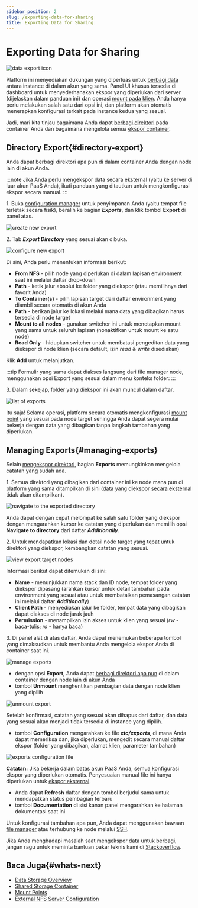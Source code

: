 ```yaml
---
sidebar_position: 2
slug: /exporting-data-for-sharing
title: Exporting Data for Sharing
---
```


# Exporting Data for Sharing

![data export icon](#)

Platform ini menyediakan dukungan yang diperluas untuk [berbagi data](<https://docs.dewacloud.com/docs/data-storage-container/>) antara instance di dalam akun yang sama. Panel UI khusus tersedia di dashboard untuk menyederhanakan ekspor yang diperlukan dari server (dijelaskan dalam panduan ini) dan operasi [mount pada klien](<https://docs.dewacloud.com/docs/mount-points/>). Anda hanya perlu melakukan salah satu dari opsi ini, dan platform akan otomatis menerapkan konfigurasi terkait pada instance kedua yang sesuai.

Jadi, mari kita tinjau bagaimana Anda dapat [berbagi direktori](<https://docs.dewacloud.com/docs/#directory-export>) pada container Anda dan bagaimana mengelola semua [ekspor container](<https://docs.dewacloud.com/docs/#managing-exports>).

## Directory Export{#directory-export}

Anda dapat berbagi direktori apa pun di dalam container Anda dengan node lain di akun Anda.

:::note
Jika Anda perlu mengekspor data secara eksternal (yaitu ke server di luar akun PaaS Anda), ikuti panduan yang ditautkan untuk mengkonfigurasi ekspor secara manual.
:::

1\. Buka [configuration manager](<https://docs.dewacloud.com/docs/configuration-file-manager/>) untuk penyimpanan Anda (yaitu tempat file terletak secara fisik), beralih ke bagian _**Exports**_, dan klik tombol **Export** di panel atas.

![create new export](#)

2\. Tab _**Export Directory**_ yang sesuai akan dibuka.

![configure new export](#)

Di sini, Anda perlu menentukan informasi berikut:

  * **From NFS** \- pilih node yang diperlukan di dalam lapisan environment saat ini melalui daftar drop-down
  * **Path** \- ketik jalur absolut ke folder yang diekspor (atau memilihnya dari favorit Anda)
  * **To Container(s)** \- pilih lapisan target dari daftar environment yang diambil secara otomatis di akun Anda
  * **Path** \- berikan jalur ke lokasi melalui mana data yang dibagikan harus tersedia di node target
  * **Mount to all nodes** \- gunakan switcher ini untuk menetapkan mount yang sama untuk seluruh lapisan (nonaktifkan untuk mount ke satu node)
  * **Read Only** \- hidupkan switcher untuk membatasi pengeditan data yang diekspor di node klien (secara default, izin _read & write_ disediakan)

Klik **Add** untuk melanjutkan.

:::tip
Formulir yang sama dapat diakses langsung dari file manager node, menggunakan opsi Export yang sesuai dalam menu konteks folder:
:::

3\. Dalam sekejap, folder yang diekspor ini akan muncul dalam daftar.

![list of exports](#)

Itu saja! Selama operasi, platform secara otomatis mengkonfigurasi [mount point](<https://docs.dewacloud.com/docs/mount-points/>) yang sesuai pada node target sehingga Anda dapat segera mulai bekerja dengan data yang dibagikan tanpa langkah tambahan yang diperlukan.

## Managing Exports{#managing-exports}

Selain [mengekspor direktori](<https://docs.dewacloud.com/docs/#directory-export>), bagian **Exports** memungkinkan mengelola catatan yang sudah ada.

1\. Semua direktori yang dibagikan dari container ini ke node mana pun di platform yang sama ditampilkan di sini (data yang diekspor [secara eksternal](<https://docs.dewacloud.com/docs/configure-external-nfs-server/>) tidak akan ditampilkan).

![navigate to the exported directory](#)

Anda dapat dengan cepat melompat ke salah satu folder yang diekspor dengan mengarahkan kursor ke catatan yang diperlukan dan memilih opsi **Navigate to directory** dari daftar _**Additionally**_.

2\. Untuk mendapatkan lokasi dan detail node target yang tepat untuk direktori yang diekspor, kembangkan catatan yang sesuai.

![view export target nodes](#)

Informasi berikut dapat ditemukan di sini:

  * **Name** \- menunjukkan nama stack dan ID node, tempat folder yang diekspor dipasang (arahkan kursor untuk detail tambahan pada environment yang sesuai atau untuk membatalkan pemasangan catatan ini melalui daftar _**Additionally**_)
  * **Client Path** \- menyediakan jalur ke folder, tempat data yang dibagikan dapat diakses di node jarak jauh
  * **Permission** \- menampilkan izin akses untuk klien yang sesuai (_rw_ \- baca-tulis; _ro_ \- hanya baca)

3\. Di panel alat di atas daftar, Anda dapat menemukan beberapa tombol yang dimaksudkan untuk membantu Anda mengelola ekspor Anda di container saat ini.

![manage exports](#)

  * dengan opsi **Export**, Anda dapat [berbagi direktori apa pun](<https://docs.dewacloud.com/docs/#directory-export>) di dalam container dengan node lain di akun Anda
  * tombol **Unmount** menghentikan pembagian data dengan node klien yang dipilih

![unmount export](#)

Setelah konfirmasi, catatan yang sesuai akan dihapus dari daftar, dan data yang sesuai akan menjadi tidak tersedia di instance yang dipilih.

  * tombol **Configuration** mengarahkan ke file _**etc/exports**_, di mana Anda dapat memeriksa dan, jika diperlukan, mengedit secara manual daftar ekspor (folder yang dibagikan, alamat klien, parameter tambahan)

![exports configuration file](#)

**Catatan:** Jika bekerja dalam batas akun PaaS Anda, semua konfigurasi ekspor yang diperlukan otomatis. Penyesuaian manual file ini hanya diperlukan untuk [ekspor eksternal](<https://docs.dewacloud.com/docs/configure-external-nfs-server/>).

  * Anda dapat **Refresh** daftar dengan tombol berjudul sama untuk mendapatkan status pembagian terbaru
  * tombol **Documentation** di sisi kanan panel mengarahkan ke halaman dokumentasi saat ini

Untuk konfigurasi tambahan apa pun, Anda dapat menggunakan bawaan [file manager](<https://docs.dewacloud.com/docs/configuration-file-manager/>) atau terhubung ke node melalui [SSH](<https://docs.dewacloud.com/docs/ssh-access/>).

Jika Anda menghadapi masalah saat mengekspor data untuk berbagi, jangan ragu untuk meminta bantuan pakar teknis kami di [Stackoverflow](<https://stackoverflow.com/questions/tagged/jelastic>).

## Baca Juga{#whats-next}

  * [Data Storage Overview](<https://docs.dewacloud.com/docs/data-storage-container/>)
  * [Shared Storage Container](<https://docs.dewacloud.com/docs/shared-storage-container/>)
  * [Mount Points](<https://docs.dewacloud.com/docs/mount-points/>)
  * [External NFS Server Configuration](<https://docs.dewacloud.com/docs/configure-external-nfs-server/>)
